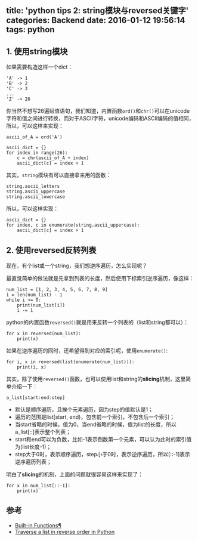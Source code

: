 title: 'python tips 2: string模块与reversed关键字'
categories: Backend
date: 2016-01-12 19:56:14
tags: python
---

## 1. 使用string模块

如果需要构造这样一个dict：

    'A' -> 1
    'B' -> 2
    'C' -> 3
    ...
    'Z' -> 26

<!-- more -->

你当然不想写26遍赋值语句，我们知道，内置函数`ord()`和`chr()`可以在unicode字符和值之间进行转换，而对于ASCII字符，unicode编码和ASCII编码的值相同，所以，可以这样来实现：

    ascii_of_A = ord('A')

    ascii_dict = {}
    for index in range(26):
        c = chr(ascii_of_A + index)
        ascii_dict[c] = index + 1

其实，`string`模块有可以直接拿来用的函数：

    string.ascii_letters
    string.ascii_uppercase
    string.ascii_lowercase

所以，可以这样实现：

    ascii_dict = {}
    for index, c in enumerate(string.ascii_uppercase):
        ascii_dict[c] = index + 1

## 2. 使用reversed反转列表

现在，有个list或一个string，我们想逆序遍历，怎么实现呢？

最直觉简单的做法就是先拿到列表的长度，然后使用下标索引逆序遍历，像这样：

    num_list = [1, 2, 3, 4, 5, 6, 7, 8, 9]
    i = len(num_list) - 1
    while i >= 0:
        print(num_list[i])
        i -= 1

python的内置函数`reversed()`就是用来反转一个列表的（list和string都可以）：

    for x in reversed(num_list):
        print(x)

如果在逆序遍历的同时，还希望得到对应的索引呢，使用`enumerate()`:

    for i, x in reversed(list(enumerate(num_list))):
        print(i, x)

其实，除了使用`reversed()`函数，也可以使用list和string的**slicing**机制，这里简单介绍一下：

    a_list[start:end:step]

- 默认是顺序遍历，且挨个元素遍历，因为step的值默认是1；
- 遍历的范围是list[start, end)，包含前一个索引，不包含后一个索引；
- 当start省略的时候，值为0，当end省略的时候，值为list的长度，所以a_list[::]表示整个列表；
- start和end可以为负数，比如-1表示倒数第一个元素，可以认为此时的索引值为(list长度-1)；
- step大于0时，表示顺序遍历，step小于0时，表示逆序遍历，所以[::-1]表示逆序遍历列表；

明白了**slicing**的机制，上面的问题就很容易这样来实现了：

    for x in num_list[::-1]:
        print(x)

## 参考

- [Built-in Functions¶](https://docs.python.org/3/library/functions.html)
- [Traverse a list in reverse order in Python](http://stackoverflow.com/questions/529424/traverse-a-list-in-reverse-order-in-python)
